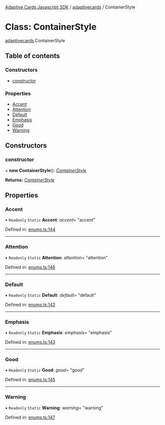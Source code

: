 [Adaptive Cards Javascript SDK](../README.md) / [adaptivecards](../modules/adaptivecards.md) / ContainerStyle

# Class: ContainerStyle

[adaptivecards](../modules/adaptivecards.md).ContainerStyle

## Table of contents

### Constructors

- [constructor](adaptivecards.containerstyle.md#constructor)

### Properties

- [Accent](adaptivecards.containerstyle.md#accent)
- [Attention](adaptivecards.containerstyle.md#attention)
- [Default](adaptivecards.containerstyle.md#default)
- [Emphasis](adaptivecards.containerstyle.md#emphasis)
- [Good](adaptivecards.containerstyle.md#good)
- [Warning](adaptivecards.containerstyle.md#warning)

## Constructors

### constructor

\+ **new ContainerStyle**(): [_ContainerStyle_](enums.containerstyle.md)

**Returns:** [_ContainerStyle_](enums.containerstyle.md)

## Properties

### Accent

▪ `Readonly` `Static` **Accent**: _accent_= "accent"

Defined in: [enums.ts:144](https://github.com/microsoft/AdaptiveCards/blob/0938a1f10/source/nodejs/adaptivecards/src/enums.ts#L144)

---

### Attention

▪ `Readonly` `Static` **Attention**: _attention_= "attention"

Defined in: [enums.ts:146](https://github.com/microsoft/AdaptiveCards/blob/0938a1f10/source/nodejs/adaptivecards/src/enums.ts#L146)

---

### Default

▪ `Readonly` `Static` **Default**: _default_= "default"

Defined in: [enums.ts:142](https://github.com/microsoft/AdaptiveCards/blob/0938a1f10/source/nodejs/adaptivecards/src/enums.ts#L142)

---

### Emphasis

▪ `Readonly` `Static` **Emphasis**: _emphasis_= "emphasis"

Defined in: [enums.ts:143](https://github.com/microsoft/AdaptiveCards/blob/0938a1f10/source/nodejs/adaptivecards/src/enums.ts#L143)

---

### Good

▪ `Readonly` `Static` **Good**: _good_= "good"

Defined in: [enums.ts:145](https://github.com/microsoft/AdaptiveCards/blob/0938a1f10/source/nodejs/adaptivecards/src/enums.ts#L145)

---

### Warning

▪ `Readonly` `Static` **Warning**: _warning_= "warning"

Defined in: [enums.ts:147](https://github.com/microsoft/AdaptiveCards/blob/0938a1f10/source/nodejs/adaptivecards/src/enums.ts#L147)
